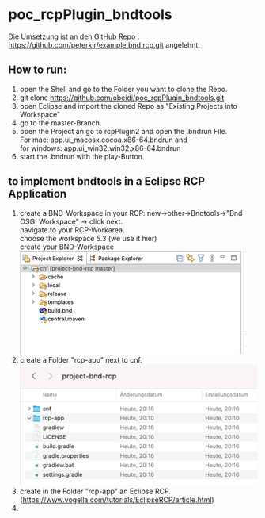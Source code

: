 # poc_rcpPlugin_bndtools
Die Umsetzung ist an den GitHub Repo : https://github.com/peterkir/example.bnd.rcp.git angelehnt.

## How to run:
 1. open the Shell and go to the Folder you want to clone the Repo.
 2. git clone https://github.com/obeidi/poc_rcpPlugin_bndtools.git
 3. open Eclipse and import the cloned Repo as "Existing Projects into Workspace" 
 4. go to the master-Branch.
 5. open the Project an go to rcpPlugin2 and open the .bndrun File.  
    For mac: app.ui_macosx.cocoa.x86-64.bndrun and  
	for windows: app.ui_win32.win32.x86-64.bndrun
 6. start the .bndrun with the play-Button. 
 
 ## to implement bndtools in a Eclipse RCP Application 
 1. create a BND-Workspace in your RCP:
	new->other->Bndtools->"Bnd OSGI Workspace" -> click next.  
	navigate to your RCP-Workarea.  
	choose the workspace 5.3 (we use it hier)  
	create your BND-Workspace
    ![bndtools-Workspace](pic/workspace-eclipse.png "bndtools-Workspace")
 2. create a Folder "rcp-app" next to cnf.
    ![bndtools-Workspace-explorer](pic/bnd-workspace-explorer.png "bndtools-Workspace-explorer") 
 3. create in the Folder "rcp-app" an Eclipse RCP. (https://www.vogella.com/tutorials/EclipseRCP/article.html)
 4. 